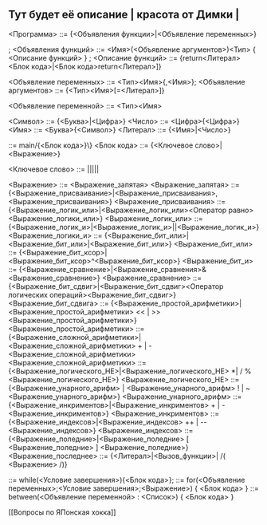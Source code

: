 ## Тут будет её описание | красота от Димки | <main>

<Программа> ::= {<Объявления функции>|<Объявление переменных>}<main>;
<Объявления функций> ::= <Имя>(<Объявление аргументов>)<Тип> \{ <Описание функций> \} ;
<Описание функций> ::= {return<Литерал><Блок кода>|<Блок кода>return<Литерал>]}

<Объявление переменных> ::= <Тип><Имя>{,<Имя>};
<Объявление аргументов> ::= {<Тип><Имя>[\=<Литерал>]}

<Объявление переменной> ::= <Тип><Имя>

<Символ> ::= {<Буква>|<Цифра>}
<Число> ::= <Цифра>{<Цифра>}
<Имя> ::= <Буква>{<Символ>}
<Литерал> ::= {<Имя>|<Число>}

<main> ::= main/{<Блок кода>}\}
<Блок кода> ::= {<Ключевое слово>|<Выражение>}

<Ключевое слово> ::= <WHILE>|<FOR>|<BETWEEN>|<IF>|<SWITCH>|<ELSE>

<Выражение> ::= <Выражение_запятая>
<Выражение_запятая> ::= {<Выражение_присваивание>|<Выражение_присваивания>,<Выражение_присваивания>}
<Выражение_присваивания> ::= {<Выражение_логик_или>|<Выражение_логик_или><Оператор равно><Выражение_логики_или>}
<Выражение_логик_или> ::= {<Выражение_логик_и>|<Выражение_логик_и>\||<Выражение_логик_и>}
<Выражение_логики_и> ::= {<Выражение_бит_или>|<Выражение_бит_или>\|<Выражение_бит_или>}
<Выражение_бит_или> ::= {<Выражение_бит_ксор>|<Выражение_бит_ксор>\^<Выражение_бит_ксор>}
<Выражение_бит_и> ::= {<Выражение_сравнение>|<Выражение_сравнения>\&<Выражение_сравнение>}
<Выражение_сравнение> ::= {<Выражение_бит_сдвиг>|<Выражение_бит_сдвиг><Оператор логических операций><Выражение_бит_сдвиг>}
<Выражение_бит_сдвига> ::= {<Выражение_простой_арифметики>|<Выражение_простой_арифметики> \<< | \>> <Выражение_простой_арифметики>}
<Выражение_простой_арифметики> ::= {<Выражение_сложной_арифметики>|<Выражение_сложной_арифметики> \+ | \- <Выражение_сложной_арифметики>
<Выражение_сложной_арифметики> ::= {<Выражение_логического_НЕ>|<Выражение_логического_НЕ> \*| \/ \% <Выражение_логического_НЕ>}
<Выражение_логического_НЕ> ::= {<Выражение_унарного_арифм> | <Выражение_унарного_арифм> \! | \~ <Выражение_унарного_арифм>}
<Выражение_унарного_арифм> ::= {<Выражение_инкриментов>|<Выражение_инкриментов> \+ | \- <Выражение_инкриментов>}
<Выражение_инкриментов> ::=  {<Выражение_индексов>|<Выражение_индексов> \++ | \-- <Выражение_индексов>}
<Выражение_индексов> ::= {<Выражение_поледние>|<Выражение_поледние> \[ <Выражение_поледние> \] <Выражение_поледние>}
<Выражение_последнее> ::= {<Литерал>|<Вызов_функции>| /( <Выражение> /)}

<WHILE> ::= while(<Условие завершения>)\{<Блок кода>\};
<FOR> ::= for(<Объявление переменных>;<Условие завершения>;<Выражение>) \{ <Блок кода> \}
<BETWEEN> ::= between(<Объявление переменной> : <Список>) \{ <Блок кода> \}



[[Вопросы по ЯПонская хокка]]